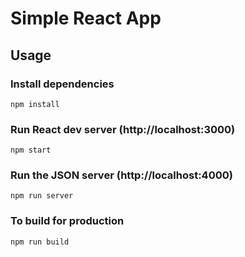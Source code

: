 # Simple React App

## Usage

### Install dependencies

```
npm install
```

### Run React dev server (http://localhost:3000)

```
npm start
```

### Run the JSON server (http://localhost:4000)

```
npm run server
```

### To build for production

```
npm run build
```
